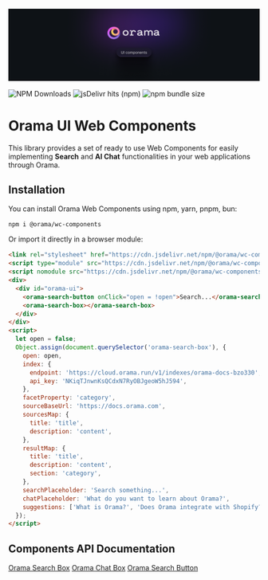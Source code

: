 <p align="center">
  <img src="https://github.com/askorama/orama-ui-components/raw/main/misc/readme/orama-ui-components-readme-cover.png" />
</p>

![NPM Downloads](https://img.shields.io/npm/dm/%40orama%2Fwc-components)
![jsDelivr hits (npm)](https://img.shields.io/jsdelivr/npm/hm/%40orama%2Fwc-components)
![npm bundle size](https://img.shields.io/bundlephobia/minzip/%40orama%2Fwc-components?label=Bundle%20Size&link=https%3A%2F%2Fbundlephobia.com%2Fpackage%2F%40orama%2Fwc-components%40latest)

# Orama UI Web Components

This library provides a set of ready to use Web Components for easily implementing **Search** and **AI Chat** functionalities in your web applications through Orama.

## Installation

You can install Orama Web Components using npm, yarn, pnpm, bun:

```
npm i @orama/wc-components
```

Or import it directly in a browser module:

```html
<link rel="stylesheet" href="https://cdn.jsdelivr.net/npm/@orama/wc-components@latest/dist/orama-ui/orama-ui.css" />
<script type="module" src="https://cdn.jsdelivr.net/npm/@orama/wc-components@latest/dist/orama-ui/orama-ui.esm.js"></script>
<script nomodule src="https://cdn.jsdelivr.net/npm/@orama/wc-components@latest/dist/cjs/orama-ui.cjs.js"></script>
<div>
  <div id="orama-ui">
    <orama-search-button onClick="open = !open">Search...</orama-search-button>
    <orama-search-box></orama-search-box>
  </div>
</div>
<script>
  let open = false;
  Object.assign(document.querySelector('orama-search-box'), {
    open: open,
    index: {
      endpoint: 'https://cloud.orama.run/v1/indexes/orama-docs-bzo330',
      api_key: 'NKiqTJnwnKsQCdxN7RyOBJgeoW5hJ594',
    },
    facetProperty: 'category',
    sourceBaseUrl: 'https://docs.orama.com',
    sourcesMap: {
      title: 'title',
      description: 'content',
    },
    resultMap: {
      title: 'title',
      description: 'content',
      section: 'category',
    },
    searchPlaceholder: 'Search something...',
    chatPlaceholder: 'What do you want to learn about Orama?',
    suggestions: ['What is Orama?', 'Does Orama integrate with Shopify?', 'How do I create an answer session?'],
  });
</script>
```

## Components API Documentation

[Orama Search Box](src/components/orama-search-box/README.md)
[Orama Chat Box](src/components/orama-chat-box/README.md)
[Orama Search Button](src/components/orama-search-button/README.md)
